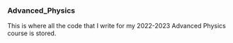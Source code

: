 ### Advanced_Physics

This is where all the code that I write for my 2022-2023 Advanced Physics course is stored.
